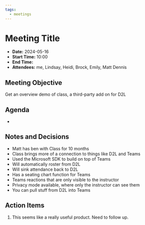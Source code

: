 ```yaml
---
tags:
  - meetings
---
```

# Meeting Title
- **Date:** 2024-05-16
- **Start Time:** 10:00
- **End Time:**
- **Attendees:** me, Lindsay, Heidi, Brock, Emily, Matt Dennis

## Meeting Objective
Get an overview demo of class, a third-party add on for D2L

## Agenda
- 

## Notes and Decisions
- Matt has ben with Class for 10 months
- Class brings more of a connection to things like D2L and Teams
- Used the Microsoft SDK to build on top of Teams
- Will automatically roster from D2L
- Will sink attendance back to D2L
- Has a seating chart function for Teams
- Teams reactions that are only visible to the instructor
- Privacy mode available, where only the instructor can see them
- You can pull stuff from D2L into Teams

## Action Items
1. This seems like a really useful product. Need to follow up.